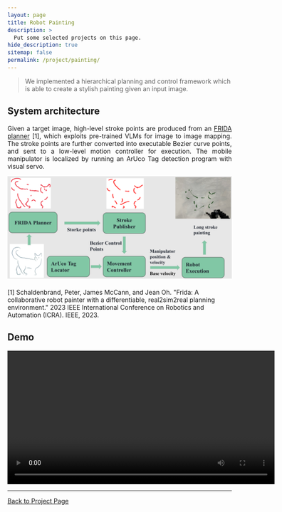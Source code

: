 ```yaml
---
layout: page
title: Robot Painting
description: >
  Put some selected projects on this page.
hide_description: true
sitemap: false
permalink: /project/painting/
---
```

>We implemented a hierarchical planning and control framework which is able to create a stylish painting given an input image.

## System architecture
<p align="justify">
Given a target image, high-level stroke points are produced from an <a href="https://ieeexplore.ieee.org/stamp/stamp.jsp?arnumber=10160702&casa_token=RrD0Abg3uBwAAAAA:nmpR6ak2dzhuswPm9VHG1bYNXr9Iu0BlxUAwHDTD92qYkqKTFwDnEpiWpmqoV8g47Mbqcgdj&tag=1">FRIDA planner</a> [1], which exploits pre-trained VLMs for image to image mapping. The stroke points are further converted into executable Bezier curve points, and sent to a low-level motion controller for execution. The mobile manipulator is localized by running an ArUco Tag detection program with visual servo.
</p>
<img src="/project/painting/framework.png" style="zoom:50%; display:block; margin:10px auto;" />

<br>
[1] Schaldenbrand, Peter, James McCann, and Jean Oh. "Frida: A collaborative robot painter with a differentiable, real2sim2real planning environment." 2023 IEEE International Conference on Robotics and Automation (ICRA). IEEE, 2023.

## Demo
<div class="video-container">
  <video width="600" controls style="display: block; margin: 0 auto;">
    <source src="/project/painting/painting demo.mp4" type="video/mp4">
    Your browser does not support the video tag.
  </video>
</div>

---
[Back to Project Page](/project/)
